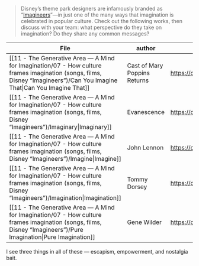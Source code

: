 > Disney’s theme park designers are infamously branded as “[Imagineers](https://tedium.co/2022/05/20/disney-imagineering-word-history/)”—in just one of the many ways that imagination is celebrated in popular culture. Check out the following works, then discuss with your team: what perspective do they take on imagination? Do they share any common messages?

| File                                                                                                                                                                        | author                       | link                                                  | created |
| --------------------------------------------------------------------------------------------------------------------------------------------------------------------------- | ---------------------------- | ----------------------------------------------------- | ------- |
| [[11 - The Generative Area — A Mind for Imagination/07 - How culture frames imagination (songs, films, Disney “Imagineers”)/Can You Imagine That\|Can You Imagine That]] | Cast of Mary Poppins Returns | https://open.spotify.com/track/5ollDCofTmRZN0Bbhz4EDW | 2018    |
| [[11 - The Generative Area — A Mind for Imagination/07 - How culture frames imagination (songs, films, Disney “Imagineers”)/Imaginary\|Imaginary]]                       | Evanescence                  | https://open.spotify.com/track/4qo4mUiu4Y7XfrdtuOlqPr | 2000    |
| [[11 - The Generative Area — A Mind for Imagination/07 - How culture frames imagination (songs, films, Disney “Imagineers”)/Imagine\|Imagine]]                           | John Lennon                  | https://open.spotify.com/track/7pKfPomDEeI4TPT6EOYjn9 | 1971    |
| [[11 - The Generative Area — A Mind for Imagination/07 - How culture frames imagination (songs, films, Disney “Imagineers”)/Imagination\|Imagination]]                   | Tommy Dorsey                 | https://open.spotify.com/track/193ZuvlDXCzqS9nYvnrHuw | 1940    |
| [[11 - The Generative Area — A Mind for Imagination/07 - How culture frames imagination (songs, films, Disney “Imagineers”)/Pure Imagination\|Pure Imagination]]         | Gene Wilder                  | https://open.spotify.com/track/17467hLI4TVcCfTCCPpDEy | 1971    |


I see three things in all of these — escapism, empowerment, and nostalgia bait.
